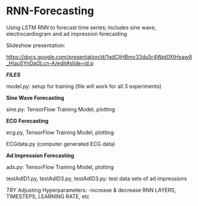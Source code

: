 # RNN-Forecasting
Using LSTM RNN to forecast time series; includes sine wave, electrocardiogram and ad impression forecasting

Slideshow presentation:

https://docs.google.com/presentation/d/1gdCljHBmy33du5r4Wpt0XtHxaw8_HIau5YnDaOLcn-A/edit#slide=id.p

***FILES***

model.py: setup for training (file will work for all 3 experiments)


**Sine Wave Forecasting**

sine.py: TensorFlow Training Model, plotting

**ECG Forecasting**

ecg.py, TensorFlow Training Model, plotting

ECGdata.py (computer generated ECG data)

**Ad Impression Forecasting**

ads.py: TensorFlow Training Model, plotting 

testAdID1.py, testAdID3.py, testAdID3.py: test data sets of ad impressions

*TRY*
Adjusting Hyperparameters: 
  -increase & decrease RNN LAYERS, TIMESTEPS, LEARNING RATE, etc
